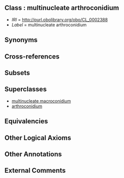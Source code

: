 
## Class : multinucleate arthroconidium

 * *IRI* = http://purl.obolibrary.org/obo/CL_0002388
 * *Label* = multinucleate arthroconidium

## Synonyms


## Cross-references


## Subsets


## Superclasses

 * [multinucleate macroconidium](../../CL/86/CL_0002386.md)
 * [arthroconidium](../../CL/87/CL_0002387.md)

## Equivalencies


## Other Logical Axioms


## Other Annotations


## External Comments

